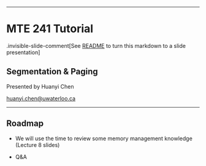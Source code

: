 <!-- layout: true -->

<!-- class: middle -->

---

<!-- class: center, middle, inverse -->

# MTE 241 Tutorial

.invisible-slide-comment[See [README](./README.md) to turn this markdown to a slide presentation]

## Segmentation & Paging

Presented by Huanyi Chen

huanyi.chen@uwaterloo.ca

---

## Roadmap

- We will use the time to review some memory management knowledge (Lecture 8
  slides)

- Q&A
